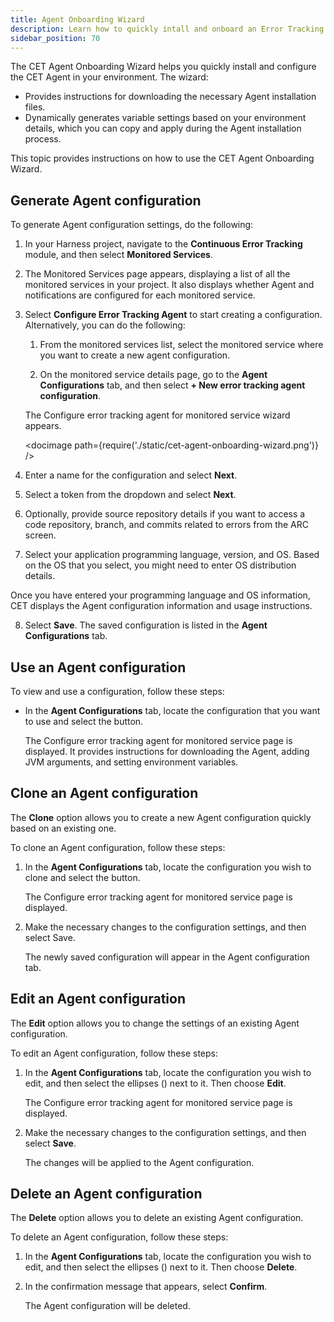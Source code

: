 ```yaml
---
title: Agent Onboarding Wizard
description: Learn how to quickly intall and onboard an Error Tracking Agent.
sidebar_position: 70
---
```


The CET Agent Onboarding Wizard helps you quickly install and configure the CET Agent in your environment. The wizard:

* Provides instructions for downloading the necessary Agent installation files.
* Dynamically generates variable settings based on your environment details, which you can copy and apply during the Agent installation process.

This topic provides instructions on how to use the CET Agent Onboarding Wizard.


## Generate Agent configuration

To generate Agent configuration settings, do the following:

1. In your Harness project, navigate to the **Continuous Error Tracking** module, and then select **Monitored Services**.
2. The Monitored Services page appears, displaying a list of all the monitored services in your project. It also displays whether Agent and notifications are configured for each monitored service.

2. Select **Configure Error Tracking Agent** to start creating a configuration. 
   Alternatively, you can do the following:

    1. From the monitored services list, select the monitored service where you want to create a new agent configuration.

    2. On the monitored service details page, go to the **Agent Configurations** tab, and then select **+ New error tracking agent configuration**.
   
   The Configure error tracking agent for monitored service wizard appears.

   <docimage path={require('./static/cet-agent-onboarding-wizard.png')} />

4. Enter a name for the configuration and select **Next**.

5. Select a token from the dropdown and select **Next**.

6. Optionally, provide source repository details if you want to access a code repository, branch, and commits related to errors from the ARC screen.

7.  Select your application programming language, version, and OS. Based on the OS that you select, you might need to enter OS distribution details.
   
   Once you have entered your programming language and OS information, CET displays the Agent configuration information and usage instructions.
 
8. Select **Save**.
   The saved configuration is listed in the **Agent Configurations** tab.


## Use an Agent configuration

To view and use a configuration, follow these steps:

- In the **Agent Configurations** tab, locate the configuration that you want to use and select the <i class="fa-solid fa-code"></i> button.  
  
  The Configure error tracking agent for monitored service page is displayed. It provides instructions for downloading the Agent, adding JVM arguments, and setting environment variables.

## Clone an Agent configuration

The **Clone** option allows you to create a new Agent configuration quickly based on an existing one.

To clone an Agent configuration, follow these steps:

1. In the **Agent Configurations** tab, locate the configuration you wish to clone and select the <i class="fa-regular fa-copy"></i> button.  
   
   The Configure error tracking agent for monitored service page is displayed.

2. Make the necessary changes to the configuration settings, and then select Save.

   The newly saved configuration will appear in the Agent configuration tab.


## Edit an Agent configuration

The **Edit** option allows you to change the settings of an existing Agent configuration.

To edit an Agent configuration, follow these steps:

1. In the **Agent Configurations** tab, locate the configuration you wish to edit, and then select the ellipses (<i class="fa-solid fa-ellipsis-vertical"></i>) next to it. Then choose **Edit**.
   
   The Configure error tracking agent for monitored service page is displayed.

2. Make the necessary changes to the configuration settings, and then select **Save**.

   The changes will be applied to the Agent configuration.


## Delete an Agent configuration

The **Delete** option allows you to delete an existing Agent configuration.

To delete an Agent configuration, follow these steps:

1. In the **Agent Configurations** tab, locate the configuration you wish to edit, and then select the ellipses (<i class="fa-solid fa-ellipsis-vertical"></i>) next to it. Then choose **Delete**.

2. In the confirmation message that appears, select **Confirm**.

   The Agent configuration will be deleted.